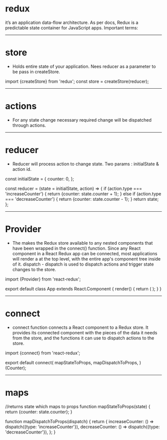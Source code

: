 # redux
it’s an application data-flow architecture. As per docs, Redux is a predictable state container for JavaScript apps.
Important terms:

******************************************************************************************************************************

# store
 - Holds entire state of your application. Nees reducer as a parameter to be pass in createStore.

import {createStore} from 'redux';
const store = createStore(reducer);

******************************************************************************************************************************

# actions
 - For any state change necessary required  change will be dispatched through actions.

******************************************************************************************************************************

# reducer
 - Reducer will process action to change state. Two params : initialState & action id.
 
const initialState = {
  counter: 0,
};

const reducer = (state = initialState, action) => {
  if (action.type === 'increaseCounter') {
    return {counter: state.counter + 1};
  } else if (action.type === 'decreaseCounter') {
    return {counter: state.counter - 1};
  }
  return state;
};

******************************************************************************************************************************

# Provider
  - The <Provider /> makes the Redux store available to any nested components that have been wrapped in the connect() function. Since any React component in a React Redux app can be connected, most applications will render a <Provider> at the top level, with the entire app's component tree inside of it.
dispatch - dispatch is used to dispatch actions and trigger state changes to the store.
  
  import {Provider} from 'react-redux';

  export default class App extends React.Component {
  render() {
    return (
      <Provider store={store}>
        <Counter />
      </Provider>
    );
  }
}

******************************************************************************************************************************

# connect
 - connect function connects a React component to a Redux store. It provides its connected component with the pieces of the data it needs from the store, and the functions it can use to dispatch actions to the store.
 
 import {connect} from 'react-redux';

export default connect(
  mapStateToProps,
  mapDispatchToProps,
)(Counter);

******************************************************************************************************************************

# maps

//returns state which maps to props
function mapStateToProps(state) {
  return {counter: state.counter};
}

function mapDispatchToProps(dispatch) {
  return {
    increaseCounter: () => dispatch({type: 'increaseCounter'}),
    decreaseCounter: () => dispatch({type: 'decreaseCounter'}),
  };
}
